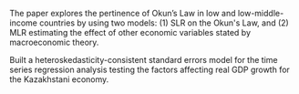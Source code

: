 The paper explores the pertinence of Okun’s Law in low and low-middle-income countries by using two models: (1) SLR on the Okun's Law, and (2) MLR estimating the effect of other economic variables stated by macroeconomic theory. 

Built a heteroskedasticity-consistent standard errors model for the time series regression analysis testing the factors affecting real GDP growth for the Kazakhstani economy.
